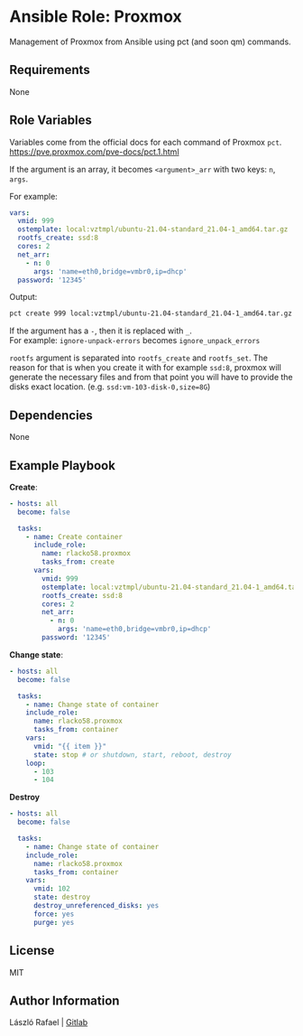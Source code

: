 Ansible Role: Proxmox
=========

Management of Proxmox from Ansible using pct (and soon qm) commands.

Requirements
------------

None

Role Variables
--------------

Variables come from the official docs for each command of Proxmox `pct`.  
https://pve.proxmox.com/pve-docs/pct.1.html 

If the argument is an array, it becomes `<argument>_arr` with
two keys: `n`, `args`.

For example:

```yml
vars:
  vmid: 999
  ostemplate: local:vztmpl/ubuntu-21.04-standard_21.04-1_amd64.tar.gz
  rootfs_create: ssd:8
  cores: 2
  net_arr:
    - n: 0
      args: 'name=eth0,bridge=vmbr0,ip=dhcp'
  password: '12345'
```

Output:

```bash
pct create 999 local:vztmpl/ubuntu-21.04-standard_21.04-1_amd64.tar.gz --rootfs ssd:8 --cores 2 --net0 name=eth0,bridge=vmbr0,ip=dhcp --password 12345
```

If the argument has a `-`, then it is replaced with `_`.  
For example: `ignore-unpack-errors` becomes `ignore_unpack_errors`

`rootfs` argument is separated into `rootfs_create` and `rootfs_set`. 
The reason for that is when you create it with for example `ssd:8`, proxmox will generate
the necessary files and from that point you will have to provide the disks exact location. (e.g. `ssd:vm-103-disk-0,size=8G`)

Dependencies
------------

None

Example Playbook
----------------


**Create**:

```yml
- hosts: all
  become: false

  tasks:
    - name: Create container
      include_role:
        name: rlacko58.proxmox
        tasks_from: create
      vars:
        vmid: 999
        ostemplate: local:vztmpl/ubuntu-21.04-standard_21.04-1_amd64.tar.gz
        rootfs_create: ssd:8
        cores: 2
        net_arr:
          - n: 0
            args: 'name=eth0,bridge=vmbr0,ip=dhcp'
        password: '12345'
```

**Change state**:

```yml
- hosts: all
  become: false

  tasks:
    - name: Change state of container
    include_role:
      name: rlacko58.proxmox
      tasks_from: container
    vars:
      vmid: "{{ item }}"
      state: stop # or shutdown, start, reboot, destroy
    loop:
      - 103
      - 104
```

**Destroy**

```yml
- hosts: all
  become: false

  tasks:
    - name: Change state of container
    include_role:
      name: rlacko58.proxmox
      tasks_from: container
    vars:
      vmid: 102
      state: destroy
      destroy_unreferenced_disks: yes
      force: yes
      purge: yes
```

License
-------

MIT

Author Information
------------------

László Rafael | [Gitlab](https://gitlab.com/rlacko58)
